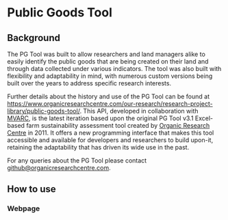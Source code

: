 # Public Goods Tool
## Background
The PG Tool was built to allow researchers and land managers alike to easily identify the public
goods that are being created on their land and through data collected under various indicators. The
tool was also built with flexibility and adaptability in mind, with numerous custom versions being
built over the years to address specific research interests.

Further details about the history and use of the PG Tool can be found at
https://www.organicresearchcentre.com/our-research/research-project-library/public-goods-tool/.
This API, developed in collaboration with [MVARC](https://mvarc.eu/), is the
latest iteration based upon the original PG Tool v3.1 Excel-based farm sustainability assessment tool created by [Organic Research Centre](https://www.organicresearchcentre.com) in 2011. It offers a new programming interface that makes this tool accessible and available for developers and researchers to build upon-it, retaining the adaptability that has driven its wide use in the past.

For any queries about the PG Tool please contact github@organicresearchcentre.com.

## How to use

### Webpage <script> import

Within a .html webpage just import the script in order to use it. There are two options:

- Download the pgtool.js file and import it directly;
- Use a third-party cdn service (like [jsdelivr.com](https://www.jsdelivr.com/)), as in the following example:

`<script type="text/javascript" src="https://cdn.jsdelivr.net/gh/organicresearchcentre/pgtool-api@master/pgtool.js"></script>`